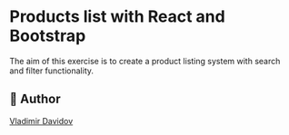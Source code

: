 # Products list with React and Bootstrap

The aim of this exercise is to create a product listing system with search and filter functionality.

## 🙇 Author

[Vladimir Davidov](https://github.com/v-dav)
